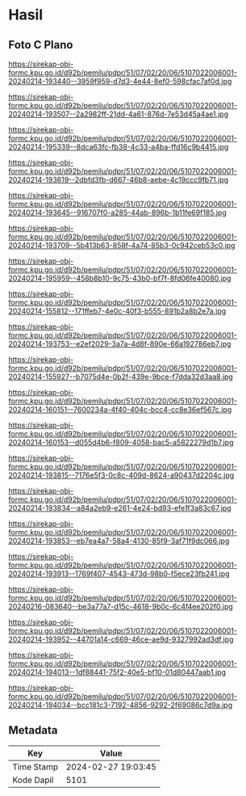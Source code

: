 # Hasil

## Foto C Plano

https://sirekap-obj-formc.kpu.go.id/d92b/pemilu/pdpr/51/07/02/20/06/5107022006001-20240214-193440--3959f959-d7d3-4e44-8ef0-598cfac7af0d.jpg

https://sirekap-obj-formc.kpu.go.id/d92b/pemilu/pdpr/51/07/02/20/06/5107022006001-20240214-193507--2a2982ff-21dd-4a61-876d-7e53d45a4ae1.jpg

https://sirekap-obj-formc.kpu.go.id/d92b/pemilu/pdpr/51/07/02/20/06/5107022006001-20240214-195339--8dca63fc-fb38-4c33-a4ba-ffd16c9b4415.jpg

https://sirekap-obj-formc.kpu.go.id/d92b/pemilu/pdpr/51/07/02/20/06/5107022006001-20240214-193619--2dbfd3fb-d667-46b8-aebe-4c19ccc9fb71.jpg

https://sirekap-obj-formc.kpu.go.id/d92b/pemilu/pdpr/51/07/02/20/06/5107022006001-20240214-193645--916707f0-a285-44ab-896b-1b11fe69f185.jpg

https://sirekap-obj-formc.kpu.go.id/d92b/pemilu/pdpr/51/07/02/20/06/5107022006001-20240214-193709--5b413b63-858f-4a74-85b3-0c942ceb53c0.jpg

https://sirekap-obj-formc.kpu.go.id/d92b/pemilu/pdpr/51/07/02/20/06/5107022006001-20240214-195959--458b8b10-9c75-43b0-bf7f-8fd06fe40080.jpg

https://sirekap-obj-formc.kpu.go.id/d92b/pemilu/pdpr/51/07/02/20/06/5107022006001-20240214-155812--171ffeb7-4e0c-40f3-b555-891b2a8b2e7a.jpg

https://sirekap-obj-formc.kpu.go.id/d92b/pemilu/pdpr/51/07/02/20/06/5107022006001-20240214-193753--e2ef2029-3a7a-4d8f-890e-66a192786eb7.jpg

https://sirekap-obj-formc.kpu.go.id/d92b/pemilu/pdpr/51/07/02/20/06/5107022006001-20240214-155927--b7075d4e-0b2f-439e-9bce-f7dda32d3aa8.jpg

https://sirekap-obj-formc.kpu.go.id/d92b/pemilu/pdpr/51/07/02/20/06/5107022006001-20240214-160151--7600234a-4f40-404c-bcc4-cc8e36ef567c.jpg

https://sirekap-obj-formc.kpu.go.id/d92b/pemilu/pdpr/51/07/02/20/06/5107022006001-20240214-160153--d055d4b6-f809-4058-bac5-a5822279d1b7.jpg

https://sirekap-obj-formc.kpu.go.id/d92b/pemilu/pdpr/51/07/02/20/06/5107022006001-20240214-193815--7176e5f3-0c8c-409d-8624-a90437d2204c.jpg

https://sirekap-obj-formc.kpu.go.id/d92b/pemilu/pdpr/51/07/02/20/06/5107022006001-20240214-193834--a84a2eb9-e261-4e24-bd93-efe1f3a83c67.jpg

https://sirekap-obj-formc.kpu.go.id/d92b/pemilu/pdpr/51/07/02/20/06/5107022006001-20240214-193853--eb7ea4a7-58a4-4130-85f9-3af71f9dc066.jpg

https://sirekap-obj-formc.kpu.go.id/d92b/pemilu/pdpr/51/07/02/20/06/5107022006001-20240214-193913--1769f407-4543-473d-98b0-f5ece23fb241.jpg

https://sirekap-obj-formc.kpu.go.id/d92b/pemilu/pdpr/51/07/02/20/06/5107022006001-20240216-083640--be3a77a7-d15c-4618-9b0c-6c4f4ee202f0.jpg

https://sirekap-obj-formc.kpu.go.id/d92b/pemilu/pdpr/51/07/02/20/06/5107022006001-20240214-193952--44701a14-c669-46ce-ae9d-9327992ad3df.jpg

https://sirekap-obj-formc.kpu.go.id/d92b/pemilu/pdpr/51/07/02/20/06/5107022006001-20240214-194013--1df88441-75f2-40e5-bf10-01d80447aab1.jpg

https://sirekap-obj-formc.kpu.go.id/d92b/pemilu/pdpr/51/07/02/20/06/5107022006001-20240214-194034--bcc181c3-7192-4856-9292-2f69086c7d9a.jpg


## Metadata

| Key        | Value               |
| ---------- | ------------------- |
| Time Stamp | 2024-02-27 19:03:45 |
| Kode Dapil | 5101                |



